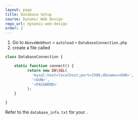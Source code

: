 ```yaml
---
layout: page
title: Database Setup
course: Dynamic Web Design
repo_url: dynamic-web-design
order: 2
---
```


1. Go to `AboveWebRoot` `>` `autoload` `>` `DatabaseConnection.php`
2. create a file called

```php
class DatabaseConnection {

	static function connect() {
		  return new DB\SQL(
			'mysql:host=localhost;port=3306;dbname=<UUN>',
			'<UUN>',
			'<PASSWORD>'
		  );
	}

}
```

Refer to the `database_info.txt` for your <PASSWORD>.
